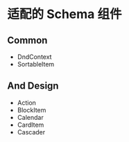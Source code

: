 # 适配的 Schema 组件

## Common

- DndContext
- SortableItem

## And Design

- Action
- BlockItem
- Calendar
- CardItem
- Cascader
